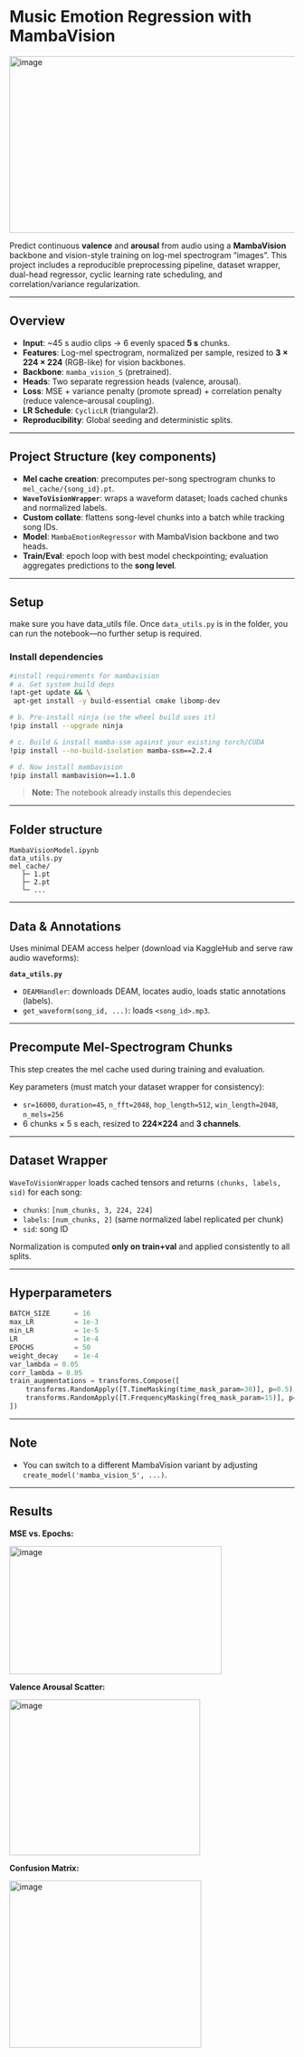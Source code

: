 # Music Emotion Regression with MambaVision

<img width="1339" height="312" alt="image" src="https://github.com/user-attachments/assets/98b829bd-f84f-4590-b70b-5710681e9515" />

Predict continuous **valence** and **arousal** from audio using a **MambaVision** backbone and vision-style training on log-mel spectrogram “images”. This project includes a reproducible preprocessing pipeline, dataset wrapper, dual-head regressor, cyclic learning rate scheduling, and correlation/variance regularization.


---

## Overview

- **Input**: ~45 s audio clips → 6 evenly spaced **5 s** chunks.
- **Features**: Log-mel spectrogram, normalized per sample, resized to **3 × 224 × 224** (RGB-like) for vision backbones.
- **Backbone**: `mamba_vision_S` (pretrained).
- **Heads**: Two separate regression heads (valence, arousal).
- **Loss**: MSE + variance penalty (promote spread) + correlation penalty (reduce valence–arousal coupling).
- **LR Schedule**: `CyclicLR` (triangular2).
- **Reproducibility**: Global seeding and deterministic splits.

---

## Project Structure (key components)

- **Mel cache creation**: precomputes per-song spectrogram chunks to `mel_cache/{song_id}.pt`.
- **`WaveToVisionWrapper`**: wraps a waveform dataset; loads cached chunks and normalized labels.
- **Custom collate**: flattens song-level chunks into a batch while tracking song IDs.
- **Model**: `MambaEmotionRegressor` with MambaVision backbone and two heads.
- **Train/Eval**: epoch loop with best model checkpointing; evaluation aggregates predictions to the **song level**.

---

## Setup

make sure you have data_utils file. Once `data_utils.py` is in the folder, you can run the notebook—no further setup is required.

### Install dependencies

```bash
#install requirements for mambavision
# a. Get system build deps
!apt-get update && \
 apt-get install -y build-essential cmake libomp-dev

# b. Pre-install ninja (so the wheel build uses it)
!pip install --upgrade ninja

# c. Build & install mamba-ssm against your existing torch/CUDA
!pip install --no-build-isolation mamba-ssm==2.2.4

# d. Now install mambavision
!pip install mambavision==1.1.0
```

> **Note:** The notebook already installs this dependecies

---

## Folder structure
```text
MambaVisionModel.ipynb
data_utils.py
mel_cache/
   ├─ 1.pt
   ├─ 2.pt
   └─ ... 
```
---

## Data & Annotations

Uses minimal DEAM access helper (download via KaggleHub and serve raw audio waveforms):

**`data_utils.py`**
  - `DEAMHandler`: downloads DEAM, locates audio, loads static annotations (labels).
  - `get_waveform(song_id, ...)`: loads `<song_id>.mp3`.
---

## Precompute Mel-Spectrogram Chunks

This step creates the mel cache used during training and evaluation.

Key parameters (must match your dataset wrapper for consistency):
- `sr=16000`, `duration=45`, `n_fft=2048`, `hop_length=512`, `win_length=2048`, `n_mels=256`
- 6 chunks × 5 s each, resized to **224×224** and **3 channels**.


---

## Dataset Wrapper

`WaveToVisionWrapper` loads cached tensors and returns `(chunks, labels, sid)` for each song:
- `chunks`: `[num_chunks, 3, 224, 224]`
- `labels`: `[num_chunks, 2]` (same normalized label replicated per chunk)
- `sid`: song ID

Normalization is computed **only on train+val** and applied consistently to all splits.

---


## Hyperparameters

```python
BATCH_SIZE      = 16
max_LR          = 1e-3
min_LR          = 1e-5
LR              = 1e-4
EPOCHS          = 50
weight_decay    = 1e-4
var_lambda = 0.05
corr_lambda = 0.05
train_augmentations = transforms.Compose([
    transforms.RandomApply([T.TimeMasking(time_mask_param=30)], p=0.5),
    transforms.RandomApply([T.FrequencyMasking(freq_mask_param=15)], p=0.5)
])
```

---

## Note

- You can switch to a different MambaVision variant by adjusting `create_model('mamba_vision_S', ...)`.

---

## Results

**MSE vs. Epochs:**  

<img width="375" height="226" alt="image" src="https://github.com/user-attachments/assets/db383ee9-33be-4419-9e11-01b607b3bfb9" />


**Valence Arousal Scatter:**

<img width="337" height="275" alt="image" src="https://github.com/user-attachments/assets/a64610c4-7c21-4875-bf24-f019ecc26651" />


**Confusion Matrix:**

<img width="339" height="295" alt="image" src="https://github.com/user-attachments/assets/a7759c5e-f246-49cb-a482-b59dc3beca30" />
